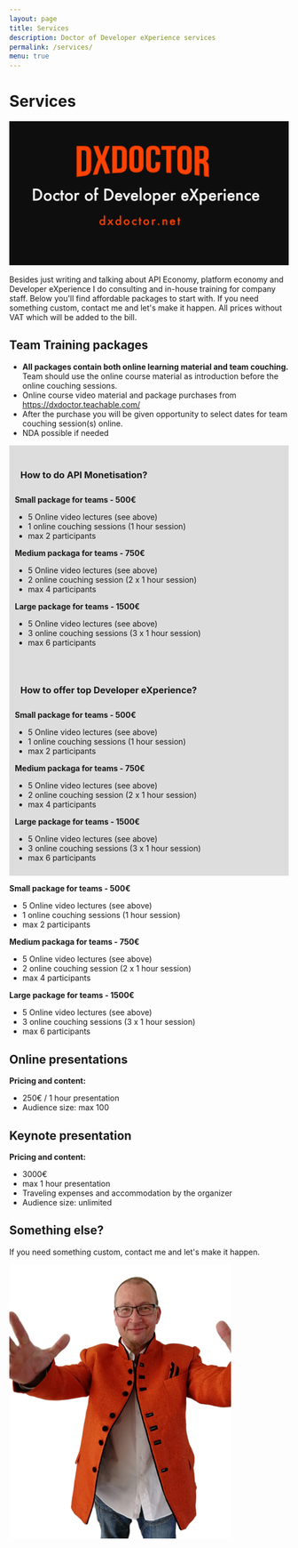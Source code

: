 ```yaml
---
layout: page
title: Services
description: Doctor of Developer eXperience services
permalink: /services/
menu: true
---
```


# Services

<img src="/assets/img/dxdoctor-logo.png" alt="DX Doctor Logo" width="1238">

Besides just writing and talking about API Economy, platform economy and Developer eXperience I do consulting and in-house training for company staff. Below you'll find affordable packages to start with. If you need something custom, contact me and let's make it happen. All prices without VAT which will be added to the bill. 


## Team Training packages

* **All packages contain both online learning material and team couching.** Team should use the online course material as introduction before the online couching sessions. 
* Online course video material and package purchases from https://dxdoctor.teachable.com/ 
* After the purchase you will be given opportunity to select dates for team couching session(s) online. 
* NDA possible if needed

<div style="background-color:#ddd;padding:10px;">
<div>
<h3 style="padding:10px;">How to do API Monetisation?</h3>
</div>

<p><b>Small package for teams - 500€</b></p>
<ul>
<li>5 Online video lectures (see above) </li>
<li>1 online couching sessions (1 hour session)</li>
<li>max 2 participants </li>
</ul>

<p><b>Medium packaga for teams - 750€</b></p>

<ul>
<li>5 Online video lectures (see above)</li>
<li>2 online couching session (2 x 1 hour session)</li>
<li>max 4 participants</li>
</ul>

<p><b>Large package for teams - 1500€</b></p>
<ul>
<li>5 Online video lectures (see above)</li>
<li>3 online couching sessions (3 x 1 hour session)</li>
<li>max 6 participants</li>
</ul>
</div>




<div style="background-color:#ddd;padding:10px;">
<div>
<h3 style="padding:10px;">How to offer top Developer eXperience?</h3>
</div>

<p><b>Small package for teams - 500€</b></p>
<ul>
<li>5 Online video lectures (see above) </li>
<li>1 online couching sessions (1 hour session)</li>
<li>max 2 participants </li>
</ul>

<p><b>Medium packaga for teams - 750€</b></p>

<ul>
<li>5 Online video lectures (see above)</li>
<li>2 online couching session (2 x 1 hour session)</li>
<li>max 4 participants</li>
</ul>

<p><b>Large package for teams - 1500€</b></p>
<ul>
<li>5 Online video lectures (see above)</li>
<li>3 online couching sessions (3 x 1 hour session)</li>
<li>max 6 participants</li>
</ul>
</div>

**Small package for teams - 500€**

* 5 Online video lectures (see above) 
* 1 online couching sessions (1 hour session)
* max 2 participants 


**Medium packaga for teams - 750€**

* 5 Online video lectures (see above)
* 2 online couching session (2 x 1 hour session)
* max 4 participants


**Large package for teams - 1500€**

* 5 Online video lectures (see above)
* 3 online couching sessions (3 x 1 hour session)
* max 6 participants

## Online presentations

**Pricing and content:** 

* 250€ / 1 hour presentation 
* Audience size: max 100

## Keynote presentation

**Pricing and content:** 

* 3000€
* max 1 hour presentation 
* Traveling expenses and accommodation by the organizer
* Audience size: unlimited



## Something else? 

If you need something custom, contact me and let's make it happen. 


<img class="img-rounded" src="/assets/img/uploads/jarkko-full.png" alt="Jarkko APItalist Moilanen" width="400">

